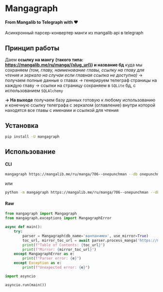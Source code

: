# Mangagraph

#### From Mangalib to Telegraph with ❤️

Асинхронный парсер-конвертер манги из mangalib api в telegraph

## Принцип работы

Даем **ссылку на мангу**
**(такого типа: https://mangalib.me/ru/manga/{slug_url}) и название бд**
куда мы сохраняем _(том, главу, наименование главы, ссылку на главу для чтения и зеркало на случаи_
_если главная ссылка не доступна)_ -> получаем полные данные о главах -> генерируем телеграф страницы
на каждую главу -> ссылки на страницу сохраняем в `SQLite` бд, с использованием `SQLAlchemy`

**-> На выходе**
получаем базу данных готовую к любому использованию и конечную ссылку телеграфа с зеркалом (оглавление) внутри
которой находятся все главы с именами и ссылкой для чтения

## Установка

```bash
pip install -U mangagraph
```

## Использование

#### CLI

```bash
mangagraph https://mangalib.me/ru/manga/706--onepunchman --db onepunchman.db --mirror
```

или

```bash
python -m mangagraph https://mangalib.me/ru/manga/706--onepunchman --db onepunchman.db --mirror
```

#### Raw

```py
from mangagraph import Mangagraph
from mangagraph.exceptions import MangagraphError

async def main():
    try:
        parser = Mangagraph(db_name='ванпанчмен', use_mirror=True)
        toc_url, mirror_toc_url = await parser.process_manga('https://mangalib.me/ru/manga/706--onepunchman')
        print(f"Table of Contents: {toc_url}")
        print(f"Mirror: {mirror_toc_url}")
    except MangagraphError as e:
        print(f"Parser error: {e}")
    except Exception as e:
        print(f"Unexpected error: {e}")

import asyncio

asyncio.run(main())
```
